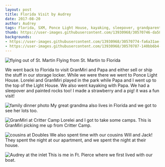 ```yaml
---
layout: post
title: Florida Visit by Audrey
date: 2017-08-20
author: Audrey
tags: Florida, SXM, Ponce Light House, kayaking, sleepover, grandparents
thumb: https://user-images.githubusercontent.com/13930968/30570746-da58256a-9ca8-11e7-97fd-ab4aa1a633b8.jpg
backgrounds:
- https://user-images.githubusercontent.com/13930968/30570774-fa6a31ae-9ca8-11e7-8027-084e72d49fc9.jpg
- https://user-images.githubusercontent.com/13930968/30570787-140bb6b4-9ca9-11e7-8c69-0ad7bf02731f.jpg
---
```


![flying out of St. Martin](https://user-images.githubusercontent.com/13930968/30570798-27bc30da-9ca9-11e7-8002-7492d26b1bf8.jpg)
Flying from St. Martin to Florida

We went back to Florida to visit GranMiri and Papa and either sell or ship the stuff in our storage locker. While we were there we went to Ponce Light House. Lorelei and GranMiri played in the park while Papa and I went up to the top of the Light House. We also went kayaking with Papa. We had a sleepover and painted rocks too! I made a strawberry and a pig! it was a fun visit! 

![family dinner photo](https://user-images.githubusercontent.com/13930968/30570787-140bb6b4-9ca9-11e7-8c69-0ad7bf02731f.jpg)
My great grandma also lives in Florida and we got to see her lots too. 

![GranMiri at Critter Camp](https://user-images.githubusercontent.com/13930968/30570774-fa6a31ae-9ca8-11e7-8027-084e72d49fc9.jpg)
Lorelei and I got to take some camps. This is GranMiri picking me up from Critter Camp. 

![cousins at Doubles](https://user-images.githubusercontent.com/13930968/30570780-0708501c-9ca9-11e7-8661-97a88aea4f47.jpg)
We also spent time with our cousins Will and Jack! They spent the night at our apartment, and we spent the night at their house.

![Audrey at the inlet](https://user-images.githubusercontent.com/13930968/30570746-da58256a-9ca8-11e7-97fd-ab4aa1a633b8.jpg)
This is me in Ft. Pierce where we first lived with our boat. 
